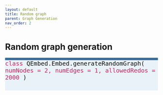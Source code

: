 ```yaml
---
layout: default
title: Random graph
parent: Graph Generation
nav_order: 2
---
```


# Random graph generation

<p style="text-align: left;">
<span style="display: block; color: #111111; background-color: #e9f2f9; border-top: 8px solid; border-top-color: #376f9e; font-family: Monospace; font-size: 1.4em; height: 100px;">
 	<span style = "color: #d12161;"> class </span>
	QEmbed.Embed.generateRandomGraph(
	<span style = "color: #d12161;"> numNodes = 2, numEdges = 1, allowedRedos = 2000 </span>
	)
</span>
</p>
